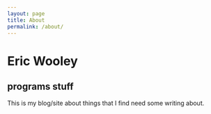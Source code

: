 ```yaml
---
layout: page
title: About
permalink: /about/
---
```


# Eric Wooley
## programs stuff

This is my blog/site about things that I find need some writing about. 